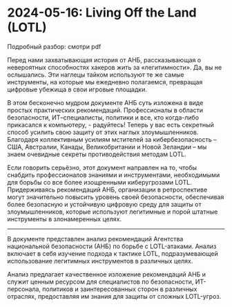 # 2024-05-16: Living Off the Land (LOTL) 

Подробный разбор: смотри pdf

Перед нами захватывающая история от АНБ, рассказывающая о невероятных способностях хакеров жить за «легитимности». Да, вы не ослышались. Эти наглецы тайком используют те же самые инструменты, на которые мы ежедневно полагаемся, превращая цифровые убежища в свои игровые площадки.

В этом бесконечно мудром документе АНБ суть изложена в виде простых практических рекомендаций. Профессионалы в области безопасности, ИТ–специалисты, политики и все, кто когда-либо прикасался к компьютеру, - радуйтесь! Теперь у вас есть секретный способ усилить свою защиту от этих наглых злоумышленников. Благодаря коллективным усилиям мстителей за кибербезопасность – США, Австралии, Канады, Великобритании и Новой Зеландии – мы знаем очевидные секреты противодействия методам LOTL.

Если говорить серьёзно, этот документ направлен на то, чтобы снабдить профессионалов знаниями и инструментами, необходимыми для борьбы со все более изощренными киберугрозами LOTL. Придерживаясь рекомендаций АНБ, организации в ретроспективе могут значительно повысить уровень своей безопасности, обеспечивая более безопасную и устойчивую цифровую среду для защиты от злоумышленников, которые используют легитимные и порой штатные инструменты в злонамеренных целях.


-------

В документе представлен анализ рекомендаций Агентства национальной безопасности (АНБ) по борьбе с LOTL-атаками. Анализ включает в себя изучение подхода к тактике LOTL, подразумевающей использование легитимных инструментов в различных целях.

Анализ предлагает качественное изложение рекомендаций АНБ и служит ценным ресурсом для специалистов по безопасности, ИТ-персонала, политиков и заинтересованных сторон в различных отраслях, предоставляя им знания для защиты от сложных LOTL-угроз. 
